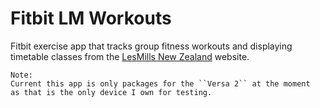 # Fitbit LM Workouts

Fitbit exercise app that tracks group fitness workouts and displaying timetable classes from the <a href="https://www.lesmills.co.nz/timetable">LesMills New Zealand</a> website.

    Note:
    Current this app is only packages for the ``Versa 2`` at the moment 
    as that is the only device I own for testing.
